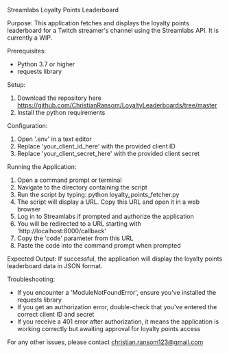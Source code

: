 Streamlabs Loyalty Points Leaderboard 

Purpose:
This application fetches and displays the loyalty points leaderboard for a Twitch streamer's channel using the Streamlabs API.
It is currently a WIP.

Prerequisites:
- Python 3.7 or higher
- requests library

Setup:
1. Download the repository here https://github.com/ChristianRansom/LoyaltyLeaderboards/tree/master
2. Install the python requirements


Configuration:
1. Open '.env' in a text editor
2. Replace 'your_client_id_here' with the provided client ID
3. Replace 'your_client_secret_here' with the provided client secret

Running the Application:
1. Open a command prompt or terminal
2. Navigate to the directory containing the script
3. Run the script by typing: python loyalty_points_fetcher.py
4. The script will display a URL. Copy this URL and open it in a web browser
5. Log in to Streamlabs if prompted and authorize the application
6. You will be redirected to a URL starting with 'http://localhost:8000/callback'
7. Copy the 'code' parameter from this URL
8. Paste the code into the command prompt when prompted

Expected Output:
If successful, the application will display the loyalty points leaderboard data in JSON format.

Troubleshooting:
- If you encounter a 'ModuleNotFoundError', ensure you've installed the requests library
- If you get an authorization error, double-check that you've entered the correct client ID and secret
- If you receive a 401 error after authorization, it means the application is working correctly but awaiting approval for loyalty points access

For any other issues, please contact christian.ransom123@gmail.com
